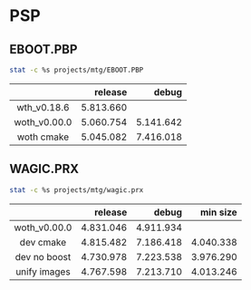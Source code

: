 # PSP

## EBOOT.PBP

```sh
stat -c %s projects/mtg/EBOOT.PBP
```

|              |  release  |   debug   |
|:------------:|----------:|----------:|
| wth_v0.18.6  | 5.813.660 |           |
| woth_v0.00.0 | 5.060.754 | 5.141.642 |
| woth cmake   | 5.045.082 | 7.416.018 |


## WAGIC.PRX

```sh
stat -c %s projects/mtg/wagic.prx
```
|              |  release  |   debug   | min size  |
|:------------:|----------:|----------:|----------:|
| woth_v0.00.0 | 4.831.046 | 4.911.934 |           |
| dev cmake    | 4.815.482 | 7.186.418 | 4.040.338 |
| dev no boost | 4.730.978 | 7.223.538 | 3.976.290 |
| unify images | 4.767.598 | 7.213.710 | 4.013.246 |
